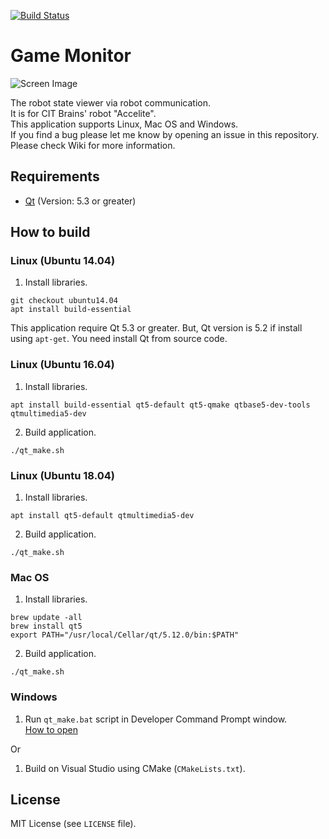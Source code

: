 [![Build Status](https://travis-ci.org/SatoshiShimada/game_monitor.svg?branch=master)](https://travis-ci.org/SatoshiShimada/game_monitor)

# Game Monitor

![Screen Image](https://github.com/SatoshiShimada/game_monitor/wiki/figures/screen_image2.png)

The robot state viewer via robot communication.  
It is for CIT Brains' robot "Accelite".  
This application supports Linux, Mac OS and Windows.  
If you find a bug please let me know by opening an issue in this repository.  
Please check Wiki for more information.  

## Requirements

* [Qt](https://www.qt.io/) (Version: 5.3 or greater)

## How to build

### Linux (Ubuntu 14.04)

1. Install libraries.

```shell
git checkout ubuntu14.04
apt install build-essential
```

This application require Qt 5.3 or greater.
But, Qt version is 5.2 if install using `apt-get`.
You need install Qt from source code.

### Linux (Ubuntu 16.04)

1. Install libraries.

```
apt install build-essential qt5-default qt5-qmake qtbase5-dev-tools qtmultimedia5-dev
```

2. Build application.

```
./qt_make.sh
```

### Linux (Ubuntu 18.04)

1. Install libraries.

```
apt install qt5-default qtmultimedia5-dev
```

2. Build application.

```
./qt_make.sh
```

### Mac OS

1. Install libraries.

```
brew update -all
brew install qt5
export PATH="/usr/local/Cellar/qt/5.12.0/bin:$PATH"
```

2. Build application.

```
./qt_make.sh
```

### Windows

1.  Run `qt_make.bat` script in Developer Command Prompt window.  
[How to open](https://msdn.microsoft.com/en-us/library/f35ctcxw.aspx "Jump to Microsoft document page")

Or  

1. Build on Visual Studio using CMake (`CMakeLists.txt`).

## License

MIT License (see `LICENSE` file).

